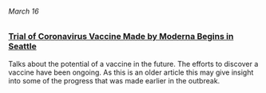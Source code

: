 ###### March 16

### [Trial of Coronavirus Vaccine Made by Moderna Begins in Seattle](https://www.nytimes.com/2020/03/16/health/coronavirus-vaccine.html?referringSource=articleShare)

Talks about the potential of a vaccine in the future. The efforts to discover a vaccine have been ongoing. As this is an older article this may give insight into some of the progress that was made earlier in the outbreak. 
